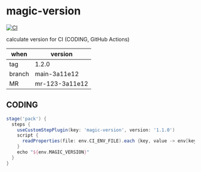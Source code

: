 # magic-version

[![CI](https://github.com/sinkcup/magic-version/actions/workflows/ci.yml/badge.svg?branch=main)](https://github.com/sinkcup/magic-version/actions/workflows/ci.yml)

calculate version for CI (CODING, GitHub Actions)

when   | version
-------|---------
tag    | 1.2.0
branch | main-3a11e12
MR     | mr-123-3a11e12

## CODING

```groovy
stage('pack') {
  steps {
    useCustomStepPlugin(key: 'magic-version', version: '1.1.0')
    script {
      readProperties(file: env.CI_ENV_FILE).each {key, value -> env[key] = value }
    }
    echo "${env.MAGIC_VERSION}"
  }
}
```
